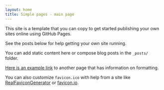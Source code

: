 ```yaml
---
layout: home
title: Simple pages - main page
---
```


This site is a template that you can copy to get started publishing your own
sites online using GitHub Pages.

See the posts below for help getting your own site running.

You can add static content here or compose blog posts in the `_posts/` folder.

[Here is an example link](pages/example) to another page that has information on
formatting.

You can also customize `favicon.ico` with help from a site like
[RealFaviconGenerator](https://realfavicongenerator.net/) or
[favicon.io](https://favicon.io/).
